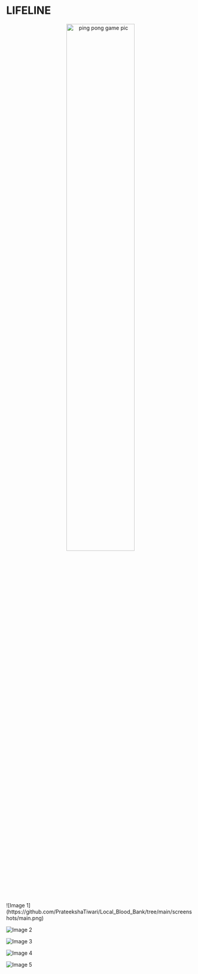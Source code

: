 # LIFELINE

<div align="center">
    <img width="60%" src="https://github.com/PrateekshaTiwari/Local_Blood_Bank/tree/main/screenshots/main.png" alt="ping pong game pic">
</div>
![Image 1](https://github.com/PrateekshaTiwari/Local_Blood_Bank/tree/main/screenshots/main.png)  

![Image 2](https://github.com/PrateekshaTiwari/Local_Blood_Bank/tree/main/screenshots/search.png)  

![Image 3](https://github.com/PrateekshaTiwari/Local_Blood_Bank/tree/main/screenshots/article.png) 

![Image 4](https://github.com/PrateekshaTiwari/Local_Blood_Bank/tree/main/screenshots/form.png)  

![Image 5](https://github.com/PrateekshaTiwari/Local_Blood_Bank/tree/main/screenshots/articles.png)  
